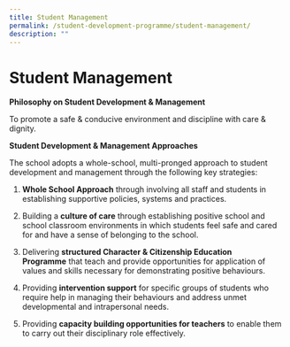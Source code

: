 ```yaml
---
title: Student Management
permalink: /student-development-programme/student-management/
description: ""
---
```

# Student Management

**Philosophy on Student Development & Management**

To promote a safe & conducive environment and discipline with care & dignity.

**Student Development & Management Approaches**

The school adopts a whole-school, multi-pronged approach to student development and management through the following key strategies:

1.  **Whole School Approach** through involving all staff and students in establishing supportive policies, systems and practices.  
    
2.  Building a **culture of care** through establishing positive school and school classroom environments in which students feel safe and cared for and have a sense of belonging to the school.  

3.  Delivering **structured Character & Citizenship Education Programme** that teach and provide opportunities for application of values and skills necessary for demonstrating positive behaviours.  
  
4.  Providing **intervention support** for specific groups of students who require help in managing their behaviours and address unmet developmental and intrapersonal needs.    
    
5.  Providing **capacity building opportunities for teachers** to enable them to carry out their disciplinary role effectively.